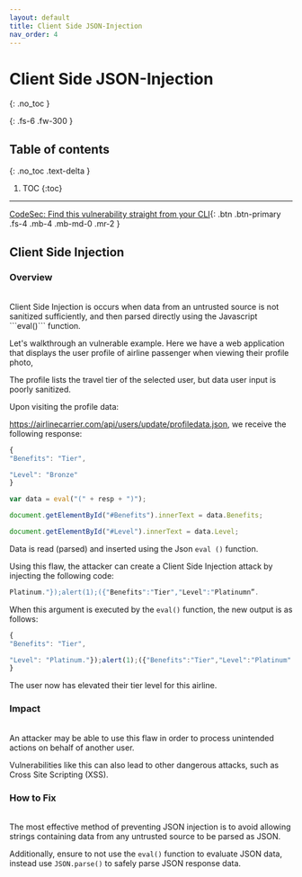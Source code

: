 ```yaml
---
layout: default
title: Client Side JSON-Injection
nav_order: 4
---
```


# Client Side JSON-Injection
{: .no_toc }

{: .fs-6 .fw-300 }

## Table of contents
{: .no_toc .text-delta }

1. TOC
{:toc}

---
[CodeSec: Find this vulnerability straight from your CLI](https://www.contrastsecurity.com/developer/codesec/){: .btn .btn-primary .fs-4 .mb-4 .mb-md-0 .mr-2 }

## Client Side Injection 


### Overview
<br/>
Client Side Injection is  occurs when data from an untrusted source is not sanitized sufficiently, and then parsed directly using the Javascript ```eval()``` function.

Let's walkthrough an vulnerable example. 
Here we have a web application that displays the user profile of airline passenger when viewing their profile photo,

The profile lists the travel tier of the selected user, but data user input is poorly sanitized. 

Upon visiting the profile data: 

https://airlinecarrier.com/api/users/update/profiledata.json, we receive the following response:

```js
{
"Benefits": "Tier",

"Level": "Bronze"
}

var data = eval("(" + resp + ")");

document.getElementById("#Benefits").innerText = data.Benefits;

document.getElementById("#Level").innerText = data.Level;
```


Data is read (parsed) and inserted using the Json `eval ()` function.


Using this flaw, the attacker can create a Client Side Injection attack by injecting the following code:

```js
Platinum."});alert(1);({"Benefits":"Tier","Level":"Platinumn”.
```

When this argument is executed by the ```eval()``` function, the new output is as follows:

```js
{
"Benefits": "Tier",

"Level": "Platinum."});alert(1);({"Benefits":"Tier","Level":"Platinum"
}
```

The user now has elevated their tier level for this airline.



### Impact
<br/>
An attacker may be able to use this flaw in order to process unintended actions on behalf of another user.  

Vulnerabilities like this can also lead to other dangerous attacks, such as Cross Site Scripting (XSS).

### How to Fix
<br/>
The most effective method of preventing JSON injection is to avoid allowing strings containing data from any untrusted source to be parsed as JSON.

Additionally, ensure to not use the ```eval()``` function to evaluate JSON data, instead use ```JSON.parse()``` to safely parse JSON response data. 
